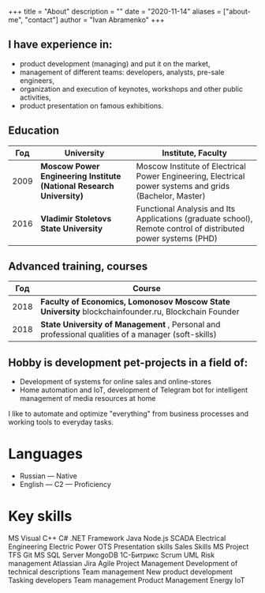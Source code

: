 +++
title = "About"
description = ""
date = "2020-11-14"
aliases = ["about-me", "contact"]
author = "Ivan Abramenko"
+++

## I have experience in:
- product development (managing) and put it on the market,
- management of different teams: developers, analysts, pre-sale engineers,
- organization and execution of keynotes, workshops and other public activities,
- product presentation on famous exhibitions.

## Education

Год  | University                                                            | Institute, Faculty
-----|-----------------------------------------------------------------------|---------------------------------
2009 | __Moscow Power Engineering Institute (National Research University)__ | Moscow Institute of Electrical Power Engineering, Electrical power systems and grids (Bachelor, Master)
2016 | __Vladimir Stoletovs State University__                               | Functional Analysis and Its Applications (graduate school), Remote control of distributed power systems (PHD)

## Advanced training, courses

Год  | Course
-----|--------------------------------------------------------------------------------------------------------
2018 | __Faculty of Economics, Lomonosov Moscow State University__ blockchainfounder.ru, Blockchain Founder
2018 | __State University of Management__ , Personal and professional qualities of a manager (soft-skills)


## Hobby is development pet-projects in a field of:
- Development of systems for online sales and online-stores
- Home automation and IoT, development of Telegram bot for intelligent management of media resources at home

I like to automate and optimize "everything" from business processes and working tools to everyday tasks.

# Languages
- Russian — Native
- English — C2 — Proficiency


# Key skills

MS Visual C++
C#
.NET Framework
Java
Node.js
SCADA
Electrical Engineering
Electric Power
OTS
Presentation skills
Sales Skills
MS Project
TFS
Git
MS SQL Server
MongoDB
1С-Битрикс
Scrum
UML
Risk management
Atlassian Jira
Agile Project Management
Development of technical descriptions
Team management
New product development
Tasking developers
Team management
Product Management
Energy
IoT


